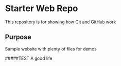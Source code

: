 # Starter Web Repo

This repository is for showing how Git and GitHub work

## Purpose

Sample website with plenty of files for demos

#####TEST
A good life
